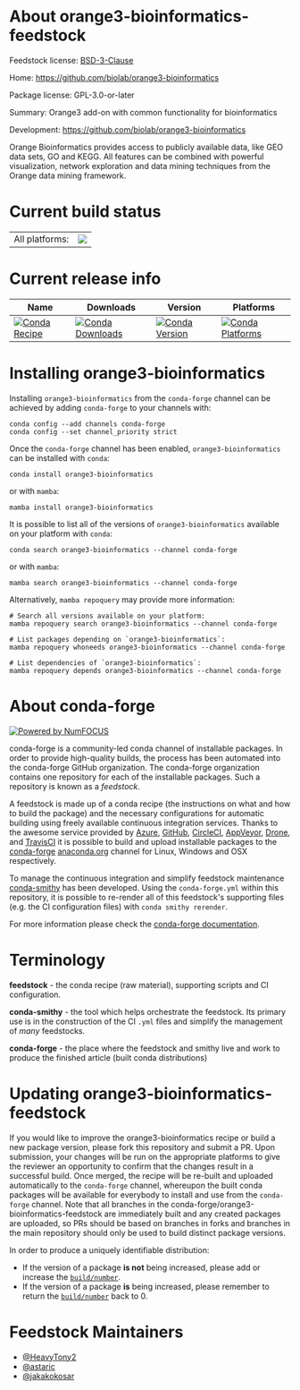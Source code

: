 About orange3-bioinformatics-feedstock
======================================

Feedstock license: [BSD-3-Clause](https://github.com/conda-forge/orange3-bioinformatics-feedstock/blob/main/LICENSE.txt)

Home: https://github.com/biolab/orange3-bioinformatics

Package license: GPL-3.0-or-later

Summary: Orange3 add-on with common functionality for bioinformatics

Development: https://github.com/biolab/orange3-bioinformatics

Orange Bioinformatics provides access to publicly available data,
like GEO data sets, GO and KEGG. All features can be combined with
powerful visualization, network exploration and data mining techniques
from the Orange data mining framework.


Current build status
====================


<table><tr><td>All platforms:</td>
    <td>
      <a href="https://dev.azure.com/conda-forge/feedstock-builds/_build/latest?definitionId=3146&branchName=main">
        <img src="https://dev.azure.com/conda-forge/feedstock-builds/_apis/build/status/orange3-bioinformatics-feedstock?branchName=main">
      </a>
    </td>
  </tr>
</table>

Current release info
====================

| Name | Downloads | Version | Platforms |
| --- | --- | --- | --- |
| [![Conda Recipe](https://img.shields.io/badge/recipe-orange3--bioinformatics-green.svg)](https://anaconda.org/conda-forge/orange3-bioinformatics) | [![Conda Downloads](https://img.shields.io/conda/dn/conda-forge/orange3-bioinformatics.svg)](https://anaconda.org/conda-forge/orange3-bioinformatics) | [![Conda Version](https://img.shields.io/conda/vn/conda-forge/orange3-bioinformatics.svg)](https://anaconda.org/conda-forge/orange3-bioinformatics) | [![Conda Platforms](https://img.shields.io/conda/pn/conda-forge/orange3-bioinformatics.svg)](https://anaconda.org/conda-forge/orange3-bioinformatics) |

Installing orange3-bioinformatics
=================================

Installing `orange3-bioinformatics` from the `conda-forge` channel can be achieved by adding `conda-forge` to your channels with:

```
conda config --add channels conda-forge
conda config --set channel_priority strict
```

Once the `conda-forge` channel has been enabled, `orange3-bioinformatics` can be installed with `conda`:

```
conda install orange3-bioinformatics
```

or with `mamba`:

```
mamba install orange3-bioinformatics
```

It is possible to list all of the versions of `orange3-bioinformatics` available on your platform with `conda`:

```
conda search orange3-bioinformatics --channel conda-forge
```

or with `mamba`:

```
mamba search orange3-bioinformatics --channel conda-forge
```

Alternatively, `mamba repoquery` may provide more information:

```
# Search all versions available on your platform:
mamba repoquery search orange3-bioinformatics --channel conda-forge

# List packages depending on `orange3-bioinformatics`:
mamba repoquery whoneeds orange3-bioinformatics --channel conda-forge

# List dependencies of `orange3-bioinformatics`:
mamba repoquery depends orange3-bioinformatics --channel conda-forge
```


About conda-forge
=================

[![Powered by
NumFOCUS](https://img.shields.io/badge/powered%20by-NumFOCUS-orange.svg?style=flat&colorA=E1523D&colorB=007D8A)](https://numfocus.org)

conda-forge is a community-led conda channel of installable packages.
In order to provide high-quality builds, the process has been automated into the
conda-forge GitHub organization. The conda-forge organization contains one repository
for each of the installable packages. Such a repository is known as a *feedstock*.

A feedstock is made up of a conda recipe (the instructions on what and how to build
the package) and the necessary configurations for automatic building using freely
available continuous integration services. Thanks to the awesome service provided by
[Azure](https://azure.microsoft.com/en-us/services/devops/), [GitHub](https://github.com/),
[CircleCI](https://circleci.com/), [AppVeyor](https://www.appveyor.com/),
[Drone](https://cloud.drone.io/welcome), and [TravisCI](https://travis-ci.com/)
it is possible to build and upload installable packages to the
[conda-forge](https://anaconda.org/conda-forge) [anaconda.org](https://anaconda.org/)
channel for Linux, Windows and OSX respectively.

To manage the continuous integration and simplify feedstock maintenance
[conda-smithy](https://github.com/conda-forge/conda-smithy) has been developed.
Using the ``conda-forge.yml`` within this repository, it is possible to re-render all of
this feedstock's supporting files (e.g. the CI configuration files) with ``conda smithy rerender``.

For more information please check the [conda-forge documentation](https://conda-forge.org/docs/).

Terminology
===========

**feedstock** - the conda recipe (raw material), supporting scripts and CI configuration.

**conda-smithy** - the tool which helps orchestrate the feedstock.
                   Its primary use is in the construction of the CI ``.yml`` files
                   and simplify the management of *many* feedstocks.

**conda-forge** - the place where the feedstock and smithy live and work to
                  produce the finished article (built conda distributions)


Updating orange3-bioinformatics-feedstock
=========================================

If you would like to improve the orange3-bioinformatics recipe or build a new
package version, please fork this repository and submit a PR. Upon submission,
your changes will be run on the appropriate platforms to give the reviewer an
opportunity to confirm that the changes result in a successful build. Once
merged, the recipe will be re-built and uploaded automatically to the
`conda-forge` channel, whereupon the built conda packages will be available for
everybody to install and use from the `conda-forge` channel.
Note that all branches in the conda-forge/orange3-bioinformatics-feedstock are
immediately built and any created packages are uploaded, so PRs should be based
on branches in forks and branches in the main repository should only be used to
build distinct package versions.

In order to produce a uniquely identifiable distribution:
 * If the version of a package **is not** being increased, please add or increase
   the [``build/number``](https://docs.conda.io/projects/conda-build/en/latest/resources/define-metadata.html#build-number-and-string).
 * If the version of a package **is** being increased, please remember to return
   the [``build/number``](https://docs.conda.io/projects/conda-build/en/latest/resources/define-metadata.html#build-number-and-string)
   back to 0.

Feedstock Maintainers
=====================

* [@HeavyTony2](https://github.com/HeavyTony2/)
* [@astaric](https://github.com/astaric/)
* [@jakakokosar](https://github.com/jakakokosar/)

